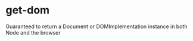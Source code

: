 # get-dom
Guaranteed to return a Document or DOMImplementation instance in both Node and the browser
